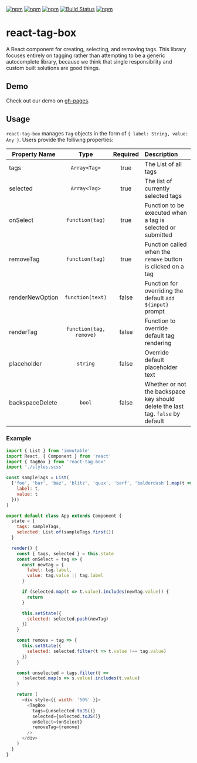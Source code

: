 [![npm](https://img.shields.io/npm/v/react-tag-box.svg)](https://www.npmjs.com/package/react-tag-box)
[![npm](https://img.shields.io/npm/dt/react-tag-box.svg)](https://www.npmjs.com/package/react-tag-box)
[![npm](https://img.shields.io/npm/dm/react-tag-box.svg)](https://www.npmjs.com/package/react-tag-box)
[![Build Status](https://travis-ci.org/sslotsky/react-tag-box.svg?branch=master)](https://travis-ci.org/sslotsky/react-tag-box)
[![npm](https://img.shields.io/npm/l/express.svg)](https://github.com/sslotsky/react-tag-box)

# react-tag-box

A React component for creating, selecting, and removing tags. This library focuses entirely on tagging rather than attempting to be a generic autocomplete library, because
we think that single responsibility and custom built solutions are good things. 

## Demo

Check out our demo on [gh-pages](https://sslotsky.github.io/react-tag-box/).

## Usage

`react-tag-box` manages `Tag` objects in the form of `{ label: String, value: Any }`. Users provide the folliwng properties:

Property Name | Type | Required | Description
---|:---:|:---:|:---
tags | `Array<Tag>` | true | The List of all tags
selected | `Array<Tag>` | true | The list of currently selected tags
onSelect | `function(tag)` | true | Function to be executed when a tag is selected or submitted
removeTag | `function(tag)` | true | Function called when the `remove` button is clicked on a tag
renderNewOption | `function(text)` | false | Function for overriding the default `Add ${input}` prompt 
renderTag | `function(tag, remove)` | false | Function to override default tag rendering
placeholder | `string` | false | Override default placeholder text
backspaceDelete | `bool` | false | Whether or not the backspace key should delete the last tag. `false` by default 

### Example

```javascript
import { List } from 'immutable'
import React, { Component } from 'react'
import { TagBox } from 'react-tag-box'
import './styles.scss'

const sampleTags = List(
  ['foo', 'bar', 'baz', 'blitz', 'quux', 'barf', 'balderdash'].map(t => ({
    label: t,
    value: t
  }))
)

export default class App extends Component {
  state = {
    tags: sampleTags,
    selected: List.of(sampleTags.first())
  }

  render() {
    const { tags, selected } = this.state
    const onSelect = tag => {
      const newTag = {
        label: tag.label,
        value: tag.value || tag.label
      }

      if (selected.map(t => t.value).includes(newTag.value)) {
        return
      }

      this.setState({
        selected: selected.push(newTag)
      })
    }

    const remove = tag => {
      this.setState({
        selected: selected.filter(t => t.value !== tag.value)
      })
    }

    const unselected = tags.filter(t =>
      !selected.map(s => s.value).includes(t.value)
    )

    return (
      <div style={{ width: '50%' }}>
        <TagBox
          tags={unselected.toJS()}
          selected={selected.toJS()}
          onSelect={onSelect}
          removeTag={remove}
        />
      </div>
    )
  }
}
```
